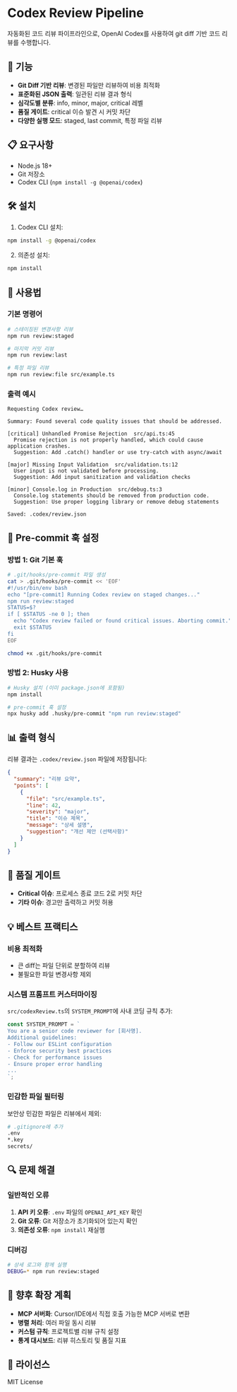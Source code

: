 # Codex Review Pipeline

자동화된 코드 리뷰 파이프라인으로, OpenAI Codex를 사용하여 git diff 기반 코드 리뷰를 수행합니다.

## 🚀 기능

- **Git Diff 기반 리뷰**: 변경된 파일만 리뷰하여 비용 최적화
- **표준화된 JSON 출력**: 일관된 리뷰 결과 형식
- **심각도별 분류**: info, minor, major, critical 레벨
- **품질 게이트**: critical 이슈 발견 시 커밋 차단
- **다양한 실행 모드**: staged, last commit, 특정 파일 리뷰

## 📋 요구사항

- Node.js 18+
- Git 저장소
- Codex CLI (`npm install -g @openai/codex`)

## 🛠 설치

1. Codex CLI 설치:

```bash
npm install -g @openai/codex
```

2. 의존성 설치:

```bash
npm install
```

## 🎯 사용법

### 기본 명령어

```bash
# 스테이징된 변경사항 리뷰
npm run review:staged

# 마지막 커밋 리뷰
npm run review:last

# 특정 파일 리뷰
npm run review:file src/example.ts
```

### 출력 예시

```
Requesting Codex review…

Summary: Found several code quality issues that should be addressed.

[critical] Unhandled Promise Rejection  src/api.ts:45
  Promise rejection is not properly handled, which could cause application crashes.
  Suggestion: Add .catch() handler or use try-catch with async/await

[major] Missing Input Validation  src/validation.ts:12
  User input is not validated before processing.
  Suggestion: Add input sanitization and validation checks

[minor] Console.log in Production  src/debug.ts:3
  Console.log statements should be removed from production code.
  Suggestion: Use proper logging library or remove debug statements

Saved: .codex/review.json
```

## 🔧 Pre-commit 훅 설정

### 방법 1: Git 기본 훅

```bash
# .git/hooks/pre-commit 파일 생성
cat > .git/hooks/pre-commit << 'EOF'
#!/usr/bin/env bash
echo "[pre-commit] Running Codex review on staged changes..."
npm run review:staged
STATUS=$?
if [ $STATUS -ne 0 ]; then
  echo "Codex review failed or found critical issues. Aborting commit."
  exit $STATUS
fi
EOF

chmod +x .git/hooks/pre-commit
```

### 방법 2: Husky 사용

```bash
# Husky 설치 (이미 package.json에 포함됨)
npm install

# pre-commit 훅 설정
npx husky add .husky/pre-commit "npm run review:staged"
```

## 📊 출력 형식

리뷰 결과는 `.codex/review.json` 파일에 저장됩니다:

```json
{
  "summary": "리뷰 요약",
  "points": [
    {
      "file": "src/example.ts",
      "line": 42,
      "severity": "major",
      "title": "이슈 제목",
      "message": "상세 설명",
      "suggestion": "개선 제안 (선택사항)"
    }
  ]
}
```

## 🚨 품질 게이트

- **Critical 이슈**: 프로세스 종료 코드 2로 커밋 차단
- **기타 이슈**: 경고만 출력하고 커밋 허용

## 💡 베스트 프랙티스

### 비용 최적화

- 큰 diff는 파일 단위로 분할하여 리뷰
- 불필요한 파일 변경사항 제외

### 시스템 프롬프트 커스터마이징

`src/codexReview.ts`의 `SYSTEM_PROMPT`에 사내 코딩 규칙 추가:

```typescript
const SYSTEM_PROMPT = `
You are a senior code reviewer for [회사명].
Additional guidelines:
- Follow our ESLint configuration
- Enforce security best practices
- Check for performance issues
- Ensure proper error handling
...
`;
```

### 민감한 파일 필터링

보안상 민감한 파일은 리뷰에서 제외:

```bash
# .gitignore에 추가
.env
*.key
secrets/
```

## 🔍 문제 해결

### 일반적인 오류

1. **API 키 오류**: `.env` 파일의 `OPENAI_API_KEY` 확인
2. **Git 오류**: Git 저장소가 초기화되어 있는지 확인
3. **의존성 오류**: `npm install` 재실행

### 디버깅

```bash
# 상세 로그와 함께 실행
DEBUG=* npm run review:staged
```

## 🚀 향후 확장 계획

- **MCP 서버화**: Cursor/IDE에서 직접 호출 가능한 MCP 서버로 변환
- **병렬 처리**: 여러 파일 동시 리뷰
- **커스텀 규칙**: 프로젝트별 리뷰 규칙 설정
- **통계 대시보드**: 리뷰 히스토리 및 품질 지표

## 📝 라이선스

MIT License
